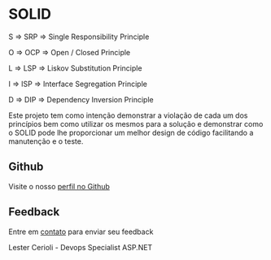 # SOLID

S => SRP => Single Responsibility Principle

O	=> OCP => Open / Closed Principle

L	=> LSP => Liskov Substitution Principle

I	=> ISP => Interface Segregation Principle

D	=> DIP => Dependency Inversion Principle

Este projeto tem como intenção demonstrar a violação de cada um dos princípios bem como utilizar os mesmos para a solução e demonstrar como o SOLID pode lhe proporcionar um melhor design de código facilitando a manutenção e o teste.
 		 
## Github
 
 Visite o nosso <a href="https://github.com/LesterCerioli/" target="_blank">perfil no Github
 </a> 


## Feedback

Entre em <a href="https://lucastecnologiaservice.com.br/contato/" target="_blank">contato</a> para enviar seu feedback

Lester Cerioli - Devops Specialist ASP.NET
